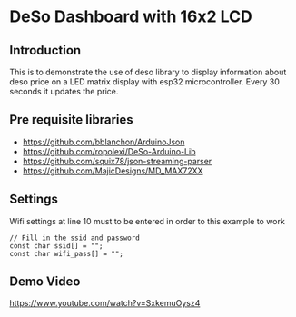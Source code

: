 # DeSo Dashboard with 16x2 LCD

## Introduction
This is to demonstrate the use of deso library to display information about deso price on a LED matrix display with esp32 microcontroller.
Every 30 seconds it updates the price.

## Pre requisite libraries
- https://github.com/bblanchon/ArduinoJson
- https://github.com/ropolexi/DeSo-Arduino-Lib
- https://github.com/squix78/json-streaming-parser
- https://github.com/MajicDesigns/MD_MAX72XX

## Settings

Wifi settings at line 10 must to be entered in order to this example to work

```
// Fill in the ssid and password
const char ssid[] = "";
const char wifi_pass[] = "";
```

## Demo Video
https://www.youtube.com/watch?v=SxkemuOysz4